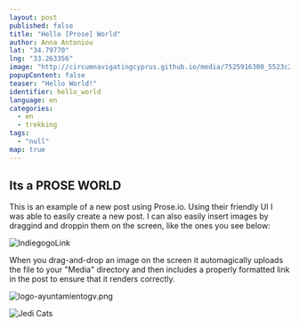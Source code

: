 ```yaml
---
layout: post
published: false
title: "Hello [Prose] World"
author: Anna Antoniou
lat: "34.79770"
lng: "33.263356"
image: "http://circumnavigatingcyprus.github.io/media/7525916300_5523c2ce9d_b.jpg"
popupContent: false
teaser: "Hello World!"
identifier: hello_world
language: en
categories: 
  - en
  - trekking
tags: 
  - "null"
map: true
---
```




## Its a PROSE WORLD

This is an example of a new post using Prose.io. Using their friendly UI I was able to easily create a new post. I can also easily insert images by draggind and droppin them on the screen, like the ones you see below:

![IndiegogoLink](https://c1.iggcdn.com/indiegogo-media-prod-cld/image/upload/c_limit,w_620/v1457545267/qfwlbbltuluxagujhxtq.png)

When you drag-and-drop an image on the screen it automagically uploads the file to your "Media" directory and then includes a properly formatted link in the post to ensure that it renders correctly.

![logo-ayuntamientogv.png]({{site.baseurl}}/media/logo-ayuntamientogv.png)

![Jedi Cats]({{site.baseurl}}/media/Jedi-Cats-Facebook-Profile-Timeline-Cover.jpg)
